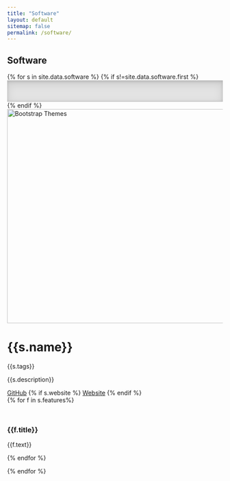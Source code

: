 ```yaml
---
title: "Software"
layout: default
sitemap: false
permalink: /software/
---
```


<style>
  .b-divider {
    width: 100%;
    height: 3rem;
    background-color: rgba(0, 0, 0, .1);
    border: solid rgba(0, 0, 0, .15);
    border-width: 1px 0;
    box-shadow: inset 0 0.5em 1.5em rgba(0, 0, 0, .1), inset 0 0.125em 0.5em rgba(0, 0, 0, .15);
}
</style>
<div class="container">
<h2>Software</h2>
</div>
{% for s in site.data.software %}
{% if s!=site.data.software.first %}<div class="b-divider"></div>{% endif %}
<div class="container">
<div class="row flex-lg-row-reverse align-items-center g-5 py-5">
<div class="col-10 col-sm-8 col-lg-6">
<img src="/images/softpic/{{ s.image }}" class="d-block mx-lg-auto img-fluid" alt="Bootstrap Themes" width="700" height="500" loading="lazy">
</div>
<div class="col-lg-6">
<h1 class="display-5 fw-bold text-body-emphasis lh-1 mb-3">{{s.name}}</h1>
<p>{{s.tags}}</p>
<p class="lead">{{s.description}}</p>
<div class="d-grid gap-2 d-md-flex justify-content-md-start">
<a type="button" class="btn btn-primary btn-lg px-4 me-md-2" href="{{ s.github }}" target="_blank"><i class="bi text-lg bi-github"></i> GitHub</a>
{% if s.website %}
<a type="button" class="btn btn-outline-secondary btn-lg px-4" href="{{ s.website }}" target="_blank">Website</a> 
{% endif %}
</div>
</div>
</div>
<div class="row g-4 py-5  row-cols-1 row-cols-lg-3">
{% for f in s.features%}
<div class="col d-flex align-items-start">
<div class="text-body-emphasis bg-body-secondary d-inline-flex align-items-center justify-content-center fs-4 flex-shrink-0 me-3 " style="width:2em;height:2em;border-radius: .75rem;">
<i class="bi bi-{{f.icon}}" style="width:1em;"></i>
</div>
<div>
<h3 class=" text-body-emphasis">{{f.title}}</h3>
<p>{{f.text}}</p>
</div>
</div>
{% endfor %}
</div>
</div>

{% endfor %}
